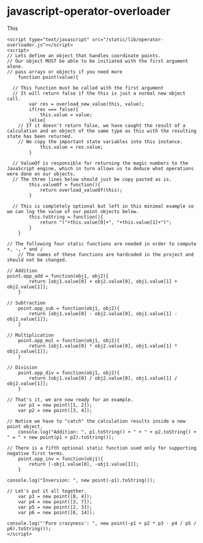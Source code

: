 # javascript-operator-overloader
This 

	<script type="text/javascript" src="/static/lib/operator-overloader.js"></script>
	<script>
    // Lets define an object that handles coordinate points.
    // Our object MUST be able to be initiated with the first argument alone.
    // pass arrays or objects if you need more
		function point(value){
			
      // This function must be called with the first argument
      // It will return false if the this is just a normal new object call.
			var res = overload_new_value(this, value);
			if(res === false){
				this.value = value;
			}else{
        // If it doesn't return false, we have caught the result of a calculation and an object of the same type as this with the resulting state has been returned.
        // We copy the important state variables into this instance.
				this.value = res.value;
			}
			
      // ValueOf is responsible for returning the magic numbers to the JavaScript engine, which in turn allows us to deduce what operations were done on our objects.
      // The three lines below should just be copy pasted as is.
			this.valueOf = function(){
				return overload_valueOf(this);
			}
			
      // This is completely optional but left in this minimal example so we can log the value of our point objects below.
			this.toString = function(){
				return "("+this.value[0]+", "+this.value[1]+")";
			}
		}
    
    // The following four static functions are needed in order to compute +, -, * and / 
		// The names of these functions are hardcoded in the project and should not be changed.

    // Addition
    point.opp_add = function(obj1, obj2){
			return [obj1.value[0] + obj2.value[0], obj1.value[1] + obj2.value[1]];
		}
		
    // Subtraction
		point.opp_sub = function(obj1, obj2){
			return [obj1.value[0] - obj2.value[0], obj1.value[1] - obj2.value[1]];
		}
		
    // Multiplication
		point.opp_mul = function(obj1, obj2){
			return [obj1.value[0] * obj2.value[0], obj1.value[1] * obj2.value[1]];
		}
		
    // Division
		point.opp_div = function(obj1, obj2){
			return [obj1.value[0] / obj2.value[0], obj1.value[1] / obj2.value[1]];
		}
		
    // That's it, we are now ready for an example.
		var p1 = new point([1, 2]);
		var p2 = new point([3, 4]);
	  
    // Notice we have to "catch" the calculation results inside a new point object.
		console.log("Addition: ", p1.toString() + " + " + p2.toString() + " = " + new point(p1 + p2).toString());
    
    // There is a fifth optional static function used only for supporting negative first terms.
		point.opp_inv = function(obj1){
			return [-obj1.value[0], -obj1.value[1]];
		}
		
    console.log("Inversion: ", new point(-p1).toString());
    
    // Let's put it all together.
		var p3 = new point([8, 4]);
		var p4 = new point([3, 7]);
		var p5 = new point([2, 3]);
		var p6 = new point([6, 14]);

    console.log("'Pure crazyness': ", new point(-p1 + p2 * p3 - p4 / p5 / p6).toString());
    </script>
